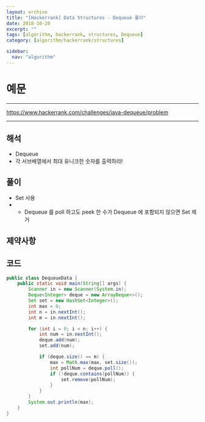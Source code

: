 ```yaml
---
layout: archive
title: "[Hackerrank] Data Structures - Dequeue 풀이"
date: 2018-10-20
excerpt: ""
tags: [algorithm, hackerrank, structures, Dequeue]
category: [algorithm/hackerrank/structures]

sidebar:
  nav: "algorithm"
---
```


# 예문

---

<https://www.hackerrank.com/challenges/java-dequeue/problem>

---

## 해석

- Dequeue
- 각 서브배열에서 최대 유니크한 숫자를 출력하라!

## 풀이

- Set 사용
- - Dequeue 를 poll 하고도 peek 한 수가 Dequeue 에 포함되지 않으면 Set 제거

## 제약사항

## 코드

```java
public class DequeueData {
    public static void main(String[] args) {
        Scanner in = new Scanner(System.in);
        Deque<Integer> deque = new ArrayDeque<>();
        Set set = new HashSet<Integer>();
        int max = 0;
        int n = in.nextInt();
        int m = in.nextInt();

        for (int i = 0; i < n; i++) {
            int num = in.nextInt();
            deque.add(num);
            set.add(num);

            if (deque.size() == m) {
                max = Math.max(max, set.size());
                int pollNum = deque.poll();
                if (!deque.contains(pollNum)) {
                    set.remove(pollNum);
                }
            }
        }
        System.out.println(max);
    }
}
```

